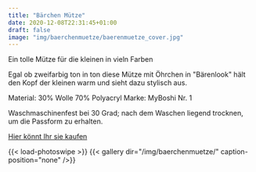 ```yaml
---
title: "Bärchen Mütze"
date: 2020-12-08T22:31:45+01:00
draft: false
image: "img/baerchenmuetze/baerenmuetze_cover.jpg"
---
```


Ein tolle Mütze für die kleinen in vieln Farben
<!--more-->

Egal ob zweifarbig ton in ton diese Mütze mit Öhrchen in "Bärenlook" hält den Kopf der kleinen warm und sieht dazu stylisch aus.

Material: 30% Wolle 70% Polyacryl
Marke: MyBoshi Nr. 1

Waschmaschinenfest bei 30 Grad; nach dem Waschen liegend trocknen, um die Passform zu erhalten.


[Hier könnt Ihr sie kaufen](https://www.etsy.com/de/BobiKon/listing/768289931/babymutze-gehakelt-barchenmutze)

{{< load-photoswipe >}}
{{< gallery dir="/img/baerchenmuetze/" caption-position="none" />}}
